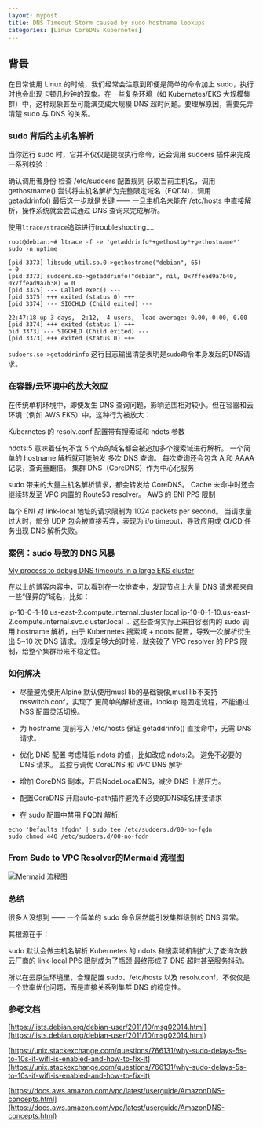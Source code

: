 ```yaml
---
layout: mypost
title: DNS Timeout Storm caused by sudo hostname lookups
categories: [Linux CoreDNS Kubernetes]  
---
```


## 背景

在日常使用 Linux 的时候，我们经常会注意到即便是简单的命令加上 sudo，执行时也会出现卡顿几秒钟的现象。在一些复杂环境（如 Kubernetes/EKS 大规模集群）中，这种现象甚至可能演变成大规模 DNS 超时问题。要理解原因，需要先弄清楚 sudo 与 DNS 的关系。

### sudo 背后的主机名解析

当你运行 sudo 时，它并不仅仅是提权执行命令，还会调用 sudoers 插件来完成一系列校验：

确认调用者身份
检查 /etc/sudoers 配置规则
获取当前主机名，调用 gethostname()
尝试将主机名解析为完整限定域名（FQDN），调用 getaddrinfo()
最后这一步就是关键 —— 一旦主机名未能在 /etc/hosts 中直接解析，操作系统就会尝试通过 DNS 查询来完成解析。

使用`ltrace/strace`追踪进行troubleshooting....

```shell
root@debian:~# ltrace -f -e 'getaddrinfo*+gethostby*+gethostname*' sudo -n uptime

[pid 3373] libsudo_util.so.0->gethostname("debian", 65)                = 0
[pid 3373] sudoers.so->getaddrinfo("debian", nil, 0x7ffead9a7b40, 0x7ffead9a7b38) = 0
[pid 3375] --- Called exec() ---
[pid 3375] +++ exited (status 0) +++
[pid 3374] --- SIGCHLD (Child exited) ---

22:47:18 up 3 days,  2:12,  4 users,  load average: 0.00, 0.00, 0.00
[pid 3374] +++ exited (status 1) +++
pid 3373] --- SIGCHLD (Child exited) ---
[pid 3373] +++ exited (status 0) +++

```
`sudoers.so->getaddrinfo` 这行日志输出清楚表明是`sudo`命令本身发起的DNS请求。

### 在容器/云环境中的放大效应

在传统单机环境中，即使发生 DNS 查询问题，影响范围相对较小。但在容器和云环境（例如 AWS EKS）中，这种行为被放大：

Kubernetes 的 resolv.conf 配置带有搜索域和 ndots 参数

ndots:5 意味着任何不含 5 个点的域名都会被追加多个搜索域进行解析。
一个简单的 hostname 解析就可能触发 多次 DNS 查询。
每次查询还会包含 A 和 AAAA 记录，查询量翻倍。
集群 DNS（CoreDNS）作为中心化服务

sudo 带来的大量主机名解析请求，都会转发给 CoreDNS。
Cache 未命中时还会继续转发至 VPC 内置的 Route53 resolver。
AWS 的 ENI PPS 限制

每个 ENI 对 link-local 地址的请求限制为 1024 packets per second。
当请求量过大时，部分 UDP 包会被直接丢弃，表现为 i/o timeout，导致应用或 CI/CD 任务出现 DNS 解析失败。

### 案例：sudo 导致的 DNS 风暴

[My process to debug DNS timeouts in a large EKS cluster](https://cep.dev/posts/eks-dns-timeouts-sudo-hostname-lookups/)

在以上的博客内容中，可以看到在一次排查中，发现节点上大量 DNS 请求都来自一些“怪异的”域名，比如：

ip-10-0-1-10.us-east-2.compute.internal.cluster.local ip-10-0-1-10.us-east-2.compute.internal.svc.cluster.local ...
这些查询实际上来自容器内的 sudo 调用 hostname 解析，由于 Kubernetes 搜索域 + ndots 配置，导致一次解析衍生出 5~10 次 DNS 请求。规模足够大的时候，就突破了 VPC resolver 的 PPS 限制，给整个集群带来不稳定性。


### 如何解决

- 尽量避免使用Alpine 默认使用musl lib的基础镜像,musl lib不支持 nsswitch.conf，实现了 更简单的解析逻辑。lookup 是固定流程，不能通过 NSS 配置灵活切换。

- 为 hostname 提前写入 /etc/hosts  保证 getaddrinfo() 直接命中，无需 DNS 请求。

- 优化 DNS 配置 考虑降低 ndots 的值，比如改成 ndots:2。 避免不必要的 DNS 请求。 监控与调优 CoreDNS 和 VPC DNS 解析

- 增加 CoreDNS 副本，开启NodeLocalDNS，减少 DNS 上游压力。

- 配置CoreDNS 开启auto-path插件避免不必要的DNS域名拼接请求

- 在 sudo 配置中禁用 FQDN 解析

```
echo 'Defaults !fqdn' | sudo tee /etc/sudoers.d/00-no-fqdn
sudo chmod 440 /etc/sudoers.d/00-no-fqdn
```
### From Sudo to VPC Resolver的Mermaid 流程图

![Mermaid 流程图](https://tc.z.wiki/autoupload/f/mwggrcggsT8p42qdtkcPalvVXXK6JfkDvwLsSDlD2H2yl5f0KlZfm6UsKj-HyTuv/20250918/PK5S/2560X3840/_Mermaid_Chart-2025-09-18-032101.png/webp)

### 总结

很多人没想到 —— 一个简单的 sudo 命令居然能引发集群级别的 DNS 异常。

其根源在于：

sudo 默认会做主机名解析
Kubernetes 的 ndots 和搜索域机制扩大了查询次数
云厂商的 link-local PPS 限制成为了瓶颈
最终形成了 DNS 超时甚至服务抖动。

所以在云原生环境里，合理配置 sudo、/etc/hosts 以及 resolv.conf，不仅仅是一个效率优化问题，而是直接关系到集群 DNS 的稳定性。


### 参考文档

[https://lists.debian.org/debian-user/2011/10/msg02014.html](https://lists.debian.org/debian-user/2011/10/msg02014.html)

[https://unix.stackexchange.com/questions/766131/why-sudo-delays-5s-to-10s-if-wifi-is-enabled-and-how-to-fix-it](https://unix.stackexchange.com/questions/766131/why-sudo-delays-5s-to-10s-if-wifi-is-enabled-and-how-to-fix-it)


[https://docs.aws.amazon.com/vpc/latest/userguide/AmazonDNS-concepts.html](https://docs.aws.amazon.com/vpc/latest/userguide/AmazonDNS-concepts.html)
